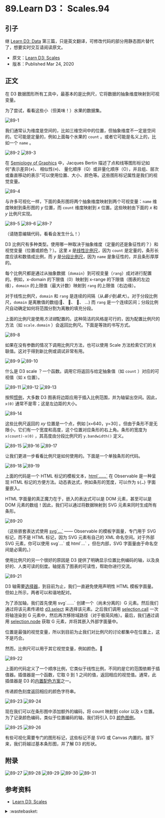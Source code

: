 # 89.Learn D3： Scales.94

## <a name="start"></a> 引子
继 [Learn D3: Data][url-pre] 第三篇，只是英文翻译，可修改代码的部分用静态图片替代了，想要实时交互请阅读原文。

- 原文：[Learn D3: Scales][url-1]
- 版本：Published Mar 24, 2020

## <a name="title1"></a> 正文
在 D3 数据图形所有工具中，最基本的是比例尺，它将数据的抽象维度映射到可视变量。

为了尝试，看看这些小（但美味！）水果的数据集。

![89-1][url-local-1]

我们通常认为维度是空间的，比如三维空间中的位置，但抽象维度不一定是空间的。它可能是定量的，例如上面每个水果的 `count` 。或者它可能是名义上的，比如一个 `name` 。

![89-2][url-local-2]
![89-3][url-local-3]

在 [Semiology of Graphics][url-2] 中，Jacques Bertin 描述了点和线等图形标记如何“表示差异(≠)、 相似性(≡)、 量化顺序（Q）或非量化顺序（O），并且组、层次或垂直移动的表示”可以使用位置、大小、颜色等。这些图形标记属性是我们的视觉变量。

![89-4][url-local-4]

与许多可视化一样，下面的条形图将两个抽象维度映射到两个可视变量：`name` 维度映射到条形图的 *y* 位置，而 `count` 维度映射到 *x* 位置。这些映射由下面的 *x* 和 *y* 比例尺实现。

![89-5][url-local-5]
![89-6][url-local-6]
![89-7][url-local-7]

（请随意编辑代码，看看会发生什么！）

D3 比例尺有多种类型。使用哪一种取决于抽象维度（定量的还是象征性的？）和视觉变量（位置或颜色？）。这里 *x* 是[线性比例尺][url-3]，因为 `count` 是定量的，条形长度应该和数值成比例，而 *y* 是[分段比例尺][url-4]，因为 `name` 是象征性的，并且条形厚厚的。

每个比例尺都是通过从抽象数据（`domain`）到可视变量（`rang`）成对进行配置的。例如，x-domain 的下限值（0）映射到 x-range 的下限值（图表的左边缘），`domain` 的上限值（最大计数）映射到 `rang` 的上限值（右边缘）。

对于线性比例尺，`domain` 和 `rang` 是连续的间隔（从*最小*到*最大*）。对于分段比例尺，`domain` 是离散值的数组(🍊、 🍇、 🍏、 …) 而 `rang` 是一个连续区间；分段比例尺自动确定如何将范围分割为离散的填充分段。

上面的比例尺是使用*方法链*配置的。这种简洁的风格是可行的，因为配置比例尺的方法（如 `scale.domain` ）会返回比例尺。下面是等效的书写方式。

![89-8][url-local-8]

如果在没有参数的情况下调用比例尺方法，也可以使用 Scale 方法检索它们的关联值。这对于得到新比例或调试非常有用。

![89-9][url-local-9]
![89-10][url-local-10]

什么是 D3 scale ？一个函数。调用它将返回与给定抽象值（如 `count` ）对应的可视值（如 x 位置）。


![89-11][url-local-11]
![89-12][url-local-12]
![89-13][url-local-13]

按照[惯例][url-5]，大多数 D3 图表将边距应用于插入比例范围，并为轴留出空间。因此，`x(0)` 通常不是零；这是左边距的大小。

![89-14][url-local-14]

这些比例尺返回的 *xy* 位置是一个点，例如 [x=640，y=30] 。但由于条形不是无限小，它们有一个宽度和高度，这个位置对应条形的右上角。条形的宽度为 `x(count)-x(0)` ，其高度由分段比例尺的 `y.bandwidth()` 定义。

![89-15][url-local-15]
![89-16][url-local-16]
![89-17][url-local-17]

让我们更进一步看看比例尺是如何使用的。下面是一个单独条形的代码。

![89-18][url-local-18]
![89-19][url-local-19]

上面的代码是一个 HTML 标记的模板文本，[html\`……\`][url-6] 在 Observable 是一种呈现 HTML 标记的方便方法。动态表达式，例如条形的宽度，可以作为 `${…}` 字面量嵌入。

HTML 字面量的真正魔力在于，嵌入的表达式可以是 DOM 元素，甚至可以是 DOM 元素的数组！因此，我们可以通过将数据映射到 SVG 元素来同时生成所有条形。

![89-20][url-local-20]

（这些嵌套表达式使用 [svg\`…\`][url-7] —— Observable 的模板字面量，专门用于 SVG 标记，而不是 HTML 标记，因为 SVG 元素有自己的 XML 命名空间。对于外部 SVG 元素，你可以使用 svg\`…\` 或 html\`…\` ，但在内部，SVG 字面量由于命名空间是必需的。）

使用比例尺的另一个很好的原因是 D3 提供了明确显示位置比例编码的轴，以及良好的、人类可读的刻度。轴提高了图表的可读性，帮助你进行交流。

![89-21][url-local-21]

D3 轴需要[选择器][url-8]，到目前为止，我们一直避免使用声明性 HTML 模板字面量。但如上所示，两者可以和谐地配对。

为了添加轴，我们首先使用 svg\`……\` 创建一个（尚未分离的）G 元素。然后我们通过将该元素传递给 [d3.select][url-9] 来选择该元素。之后我们调用 [selection.call][url-10] 一次将轴渲染到 G 元素中，然后再次移除域路径（对于极简风格）。最后，我们通过调用 [selection.node][url-11] 获取 G 元素，并将其嵌入外部字面量中。

位置是最强的视觉变量，所以到目前为止我们对比例尺的讨论都集中在位置上，这不是巧合。

然而，比例尺可以用于其它视觉变量，例如颜色。🌈

![89-22][url-local-22]

上面的代码定义了一个顺序比例，它类似于线性比例，不同的是它的范围依赖于插值器。插值器是一个函数，它取 0 到 1 之间的值，返回相应的视觉值。通常，此插值器是 D3 的[内置配色方案][url-12]之一。

传递颜色刻度返回相应的颜色字符串。

![89-23][url-local-23]
![89-24][url-local-24]

现在我们可以在条形图中添加额外的编码，将 count 映射到 color 以及 x 位置。为了记录颜色编码，类似于位置编码的轴，我们将引入 D3 [颜色图例][url-13]。

![89-25][url-local-25]
![89-26][url-local-26]

有些可视化需要专门的图形标记，这些标记不是 SVG 或 Canvas 内置的。接下来，我们将越过基本条形图，并了解 D3 的形状。

## 附录

![89-27][url-local-27]
![89-28][url-local-28]
![89-29][url-local-29]
![89-30][url-local-30]
![89-31][url-local-31]

## <a name="reference"></a> 参考资料
- [Learn D3: Scales][url-1]

[url-pre]:https://github.com/XXHolic/blog/issues/93
[url-1]:https://observablehq.com/@d3/learn-d3-scales?collection=@d3/learn-d3
[url-2]:https://book.douban.com/subject/4733932/
[url-3]:https://observablehq.com/@d3/d3-scalelinear
[url-4]:https://observablehq.com/@d3/d3-scaleband
[url-5]:https://observablehq.com/@d3/margin-convention
[url-6]:https://github.com/observablehq/stdlib/blob/master/README.md#html
[url-7]:https://github.com/observablehq/stdlib/blob/master/README.md#svg
[url-8]:https://github.com/d3/d3-selection
[url-9]:https://github.com/d3/d3-selection/blob/master/README.md#select
[url-10]:https://github.com/d3/d3-selection/blob/master/README.md#selection_call
[url-11]:https://github.com/d3/d3-selection/blob/master/README.md#selection_node
[url-12]:https://observablehq.com/@d3/color-schemes
[url-13]:https://observablehq.com/@d3/color-legend



[url-local-1]:./images/89/1.png
[url-local-2]:./images/89/2.png
[url-local-3]:./images/89/3.png
[url-local-4]:./images/89/4.png
[url-local-5]:./images/89/5.png
[url-local-6]:./images/89/6.png
[url-local-7]:./images/89/7.png
[url-local-8]:./images/89/8.png
[url-local-9]:./images/89/9.png
[url-local-10]:./images/89/10.png
[url-local-11]:./images/89/11.png
[url-local-12]:./images/89/12.png
[url-local-13]:./images/89/13.png
[url-local-14]:./images/89/14.png
[url-local-15]:./images/89/15.png
[url-local-16]:./images/89/16.png
[url-local-17]:./images/89/17.png
[url-local-18]:./images/89/18.png
[url-local-19]:./images/89/19.png
[url-local-20]:./images/89/20.png
[url-local-21]:./images/89/21.png
[url-local-22]:./images/89/22.png
[url-local-23]:./images/89/23.png
[url-local-24]:./images/89/24.png
[url-local-25]:./images/89/25.png
[url-local-26]:./images/89/26.png
[url-local-27]:./images/89/27.png
[url-local-28]:./images/89/28.png
[url-local-29]:./images/89/29.png
[url-local-30]:./images/89/30.png
[url-local-31]:./images/89/31.png

<details>
<summary>:wastebasket:</summary>

最近在看欧美漫画《行尸走肉》，同名美剧就是根据这个改编的。

漫画里面的故事讲述比美剧里面讲的要好。

![89-poster][url-local-poster]

</details>

[url-local-poster]:./images/89/poster.jpg
